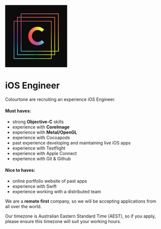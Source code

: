 <img src="assets/icon.png" width="200" alt="Colourtone">

# iOS Engineer

Colourtone are recruiting an experience iOS Engineer.
 


#### Must haves:
- strong **Objective-C** skills
- experience with **CoreImage**
- experience with **Metal/OpenGL**
- experience with Cocoapods
- past experience developing and maintaining live iOS apps
- experience with Testflight
- experience with Apple Connect
- experience with Git & Github



#### Nice to haves:
- online portfolio website of past apps
- experience with Swift
- experience working with a distributed team



We are a **remote first** company, so we will be accepting applications from all over the world.

Our timezone is Australian Eastern Standard Time (AEST), so if you apply, please ensure this timezone will suit your working hours.



